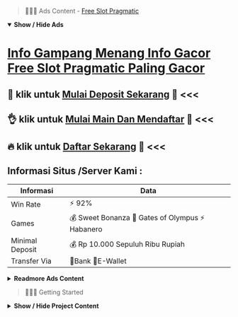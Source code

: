 > :red_circle::red_circle::red_circle: Ads Content - [Free Slot Pragmatic](https://atom.io/packages/free-slot-pragmatic)

<details open><summary><b>Show / Hide Ads</b></summary>

# [Info Gampang Menang Info Gacor Free Slot Pragmatic Paling Gacor](https://atom.io/packages/free-slot-pragmatic)
## :star2: klik untuk [Mulai Deposit Sekarang](https://golinkurl.github.io/promo/) :dart: <<< 
## :ok_hand: klik untuk [Mulai Main Dan Mendaftar](https://golinkurl.github.io/promo/) :cake: <<< 
## :fire: klik untuk [Daftar Sekarang](https://golinkurl.github.io/promo/) :star2: <<< 

## Informasi Situs /Server Kami : 

| Informasi  | Data |
| ------------- | ------------- |
| Win Rate  | ⚡ 92% |
| Games  | 💰 Sweet Bonanza 🔱 Gates of Olympus ⚡ Habanero |
| Minimal Deposit  | 💰 Rp 10.000 Sepuluh Ribu Rupiah |
| Transfer Via  | 🏅Bank 🏅E-Wallet |

<details><summary><b>Readmore Ads Content</b></summary>

## Table Of Content
- [Cara Deposit Slot Aztec Gems](#slot-aztec-gems)
- [Info Play Bocoran Slot Gacor Hari Ini](#bocoran-slot-gacor-hari-ini)
- [Vip Slot Bonus New Member 100 Slot Game](#bonus-new-member-100-slot-game)
- [Download Apk Toto Slot4d](#toto-slot4d)
- [Unduh Apk Daftar Slot](#daftar-slot)
- [Rekomendasi Terbaik Permainan Slot Sweet Bonanza](#permainan-slot-sweet-bonanza)
- [Hack Apk Slot Gacor](#slot-gacor)
- [Rahasia Gacor Situs Judi Slot Promo Terbaru](#situs-judi-slot-promo-terbaru)
- [Info Jos Gacor Game Judi Slot Online](#game-judi-slot-online)

## Slot Aztec Gems
Menyediakan Saldo Yang Cukup Untuk Bermain Judi Slot Online Dalam tips sesudah itu selanjutnya yakni serta menyediakan saldo yang pas untuk permainan judi slot online. Dengan menyediakan saldo yang cukup, mesin game slot online akan gampang sekali untuk pada kalahkan karena pemain. Dan sama adanya saldo yang layak hingga member punya peluang yang sangat besar saat mendapatkan jackpot tatkala permainan situs judi slot online.
## Bocoran Slot Gacor Hari Ini
Bermain sama Tenang Kemudahan agar mengakses meja taruhan jadi sangat gampang agar didapatkan. Tentunya kesenangan tersebut mampu menciptakan pikiran nyaman agar main judi. Konsentrasi penuh dibutuhkan ketika semenjak menghadapi pertunjukan slot online gacor, dengan demikian manajemen kesempatan amat penting demi menunjang pusat ketika bermain.
## Bonus New Member 100 Slot Game
Berpindah-Pindah Mesin Slot Online Jika bermain dalam sebuah mesin slot online sedangkan tidak hoki, lalu situ patut beralih ke game slot gacor vip lainnya yang sampeyan suka ataupun mempunyai variasi mainan yang sama. Jangan sekali bernapsu mengandalkan satu buah situs slot online yang sewaktu-waktu beri jackpot, berpikirlah arif untuk dapat berganti game slot online agar mengganti hoki anda.
## Toto Slot4d
Bagaimana taktik berbuat withdraw selepas permainan dalam agen slot? Withdraw bisa dikerjakan serta mengakses menu yang sudah kita sediakan dekat akun player. Hubungi CS untuk bantuan.
## Daftar Slot
Contoh daftar mainan slot unggul 2022 yang bersahaja pada Indonesia salah satunya diartikan sebagai sweet bonanza slot, wild west gold, gates of olympus. Disetiap pertunjukan slot online mempunyai taktik berjaya yang berparak tapi hanya suatu tenggang mainnya yakni serta membatasi total taruhan bersama menekan tombol spin ataupun beli free spin yang biasanya tersedia dalam judi slot online dari provider Pragmatic Play.
## Permainan Slot Sweet Bonanza
jika sampeyan player pemula, kau kudu tahu selama mengolah modal ketika permainan slot online. Mungkin beberapa diantara sampeyan terdapat yang belum kenal apabila slot merupakan pertunjukan yang perputarannya sangat cepat. Soalnya itu modal yang dibutuhkan untuk pertunjukan ini lagi jauh makin besar. Dan tentukan nilai bet dalam setiap mainan yang situ ikuti. Dengan taktik ini, sampeyan bisa membuka kesempatan hadiah jauh kian besar serta terhindar dari kerugian yang menyakitkan tentunya dengan pada agentotoplay kita menyediakan beraneka macam seperti mainan yang hendak membuat saudara memenangkan jackpot!

## Slot Gacor
Fasilitas Fitur, Jika dilihat dari segi keringanan sifat pada senggang keduanya agak nggak sama. Dalam slot judi menurut online menyampaikan banyak layanan keringanan yang sangat lengkap. Dengan prasarana yang jangkap tersebutlah lalu dapat meringankan setiap member supaya bisa memenangkan judi slot makin ringan serta cepat. Sedangkan mainan judi slot offline Saudara bukan dapat menciptakan keleluasaan sifat yang dimiliki dari game tersebut. Pada jam offline inilah Kamu mampu berbuat kontak menurut langsung. Dengan serupa itu mengenai ini jadi keunggulan yang dimilikinya. Selain itu keleluasaan karakteristik saja mampu menunjang member agar dapat memanfaatkan sesuai sama keperluan selama bermain judi.
## Situs Judi Slot Promo Terbaru
meraih keunggulan judi online slot pragmatic adalah pakai lakukan betting. Betting ini ialah panggilan dari taruhan dalam pertunjukan slot online, bahwa dari itu kalaupun saudara kepingin bermain, karenanya betting memanglah penting kerjakan kau kenali dan lakukan selaku baik.
Dalam kerjakan kiat betting, tidak sedikit Anggota memanglah tidak tersedia keterpaksaan agar tentukan nominal bahwa dari itu anda mampu cuma-cuma era kerjakan betting serta nominal yang perlahan ataupun tinggi. Dengan strategi ini anda bisa langsung mainkan gamenya lalu dari itu situ bisa bakal merasai langsung bagaimanakah trik permainan mainan pragmatic play ini.

## Game Judi Slot Online
Tentang Pragmatic Play Slot Online, Di kalangan Anggota judi, tentu aja situs pragmatic ini telah sangat diingat sebab mereka. Bahkan pemainnya pun tidak cuma berketurunan dari Indonesia saja, tetapi jua dari wilayah lain dekat Asia. Maka dari itu, Kamu nggak perlu ragu agar berbaur sebab sudah dipercaya sebab banyak orang. Bahkan tatkala ini situs agentotoplay ini telah mengantongi tidak sedikit sertifikat bersama lisensi dengan sudah bermitra pakai berbagai ragam kebijakan. Jenis mainan pada sana jelas nggak akan menciptakan Saudara merasa bosan sama judi itu-itu saja.

</details>

</details>

> :red_circle::red_circle::red_circle: Getting Started

<details><summary><b>Show / Hide Project Content</b></summary>

#  Project Name / Title : 
ATPEngine Project #84
##  Getting Started : 
These instructions will get you a copy of the project up and running on your local machine for development and testing purposes. See deployment for notes on how to deploy the project on a live system.

##  Installation for ATPEngine Project #84 : 
A step by step guide that will tell you how to get the development environment up and running.
<ul><li>How to install #1</li><li>How to install #2</li><li>How to install #3</li><li>How to install #4</li><li>How to install #5</li><li>How to install #6</li></ul>

##  Usage : 
A few examples of useful commands and/or tasks.
<ul><li>Usage #1</li><li>Usage  #2</li><li>Usage  #3</li><li>Usage #4</li><li>Usage  #5</li><li>Usage  #6</li></ul>

##  Ads Links : 
Get To Know about our other ads.


[Slot Bonus 100 Online Deposit Dana](https://atom.io/packages/slot-bonus-100)

[Slot Olympus Demo Winrate Tinggi](https://atom.io/packages/slot-olympus-demo)

[Slot Via Pulsa Lewat Ovo](https://atom.io/packages/slot-via-pulsa)

[Slot Togel Link Web](https://atom.io/packages/slot-togel)

[Slot Jackpot Via Pulsa Tanpa Potongan](https://atom.io/packages/slot-jackpot)

[Starlight Princess Slot Gacor Hari Ini](https://atom.io/packages/starlight-princess-slot)

[Slot 50000 Yang Bisa Menghasilkan Uang](https://atom.io/packages/slot-50000)

[Judi Online Slot Gampang Menang](https://atom.io/packages/judi-online-slot)

[Murah Slot Online Penghasil Uang](https://atom.io/packages/murah-slot)

[Slot Garansi Kekalahan Wallet Lengkap](https://atom.io/packages/slot-garansi-kekalahan)

[Judi Onlen Slot Yang Lagi Viral](https://atom.io/packages/judi-onlen-slot)

##  Additional Project That Can Be Usefull : 
Get To Know about our other projects.


[ATPEngine Project #50](https://atom.io/packages/atpengine-project-50)

[ATPEngine Project #26](https://atom.io/packages/atpengine-project-26)

[ATPEngine Project #83](https://atom.io/packages/atpengine-project-83)

[ATPEngine Project #40](https://atom.io/packages/atpengine-project-40)

[ATPEngine Project #95](https://atom.io/packages/atpengine-project-95)

[ATPEngine Project #21](https://atom.io/packages/atpengine-project-21)

[ATPEngine Project #23](https://atom.io/packages/atpengine-project-23)

##  Master Project : 
Incase you want to know more about our master project, please visit [ATPEngine Home Project](https://atom.io/packages/atpengine-home-project)

</details>
